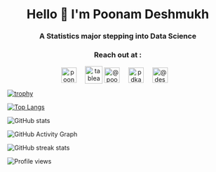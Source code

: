 <h1 align="center">Hello 👋 I'm Poonam Deshmukh</h1>
<h3 align="center">A Statistics major stepping into Data Science</h3>

<h3 align="center">Reach out at :</h3>
<p align="center">
<a href="https://linkedin.com/in/poonam-deshmukh" target="blank"><img align="center" src="https://raw.githubusercontent.com/rahuldkjain/github-profile-readme-generator/master/src/images/icons/Social/linked-in-alt.svg" alt="poonam-deshmukh" height="35" /></a> &nbsp &nbsp
<a href = "https://public.tableau.com/app/profile/poonam.deshmukh" target ="blank"><img align = "center" src = "https://cdn.worldvectorlogo.com/logos/tableau-software.svg" alt = "tableau" height = "40"/></a>
<a href="https://www.hackerrank.com/@poonam_deshmukh" target="blank"><img align="center" src="https://raw.githubusercontent.com/rahuldkjain/github-profile-readme-generator/master/src/images/icons/Social/hackerrank.svg" alt="@poonam_deshmukh" height="35"/></a> &nbsp &nbsp 
<a href="https://kaggle.com/pdkaggle16" target="blank"><img align="center" src="https://raw.githubusercontent.com/rahuldkjain/github-profile-readme-generator/master/src/images/icons/Social/kaggle.svg" alt="pdkaggle16" height="35" /></a> &nbsp &nbsp
<a href="https://medium.com/@deshmukhpoonam516" target="blank"><img align="center" src="https://raw.githubusercontent.com/rahuldkjain/github-profile-readme-generator/master/src/images/icons/Social/medium.svg" alt="@deshmukhpoonam516" height="35" /></a> &nbsp &nbsp
</p>
 
 [![trophy](https://github-profile-trophy.vercel.app/?username=poonam-16)](https://github.com/ryo-ma/github-profile-trophy) 

[![Top Langs](https://github-readme-stats.vercel.app/api/top-langs/?username=poonam-16)](https://github.com/anuraghazra/github-readme-stats)

![GitHub stats](https://github-readme-stats.vercel.app/api?username=poonam-16&show_icons=true&count_private=true)  

![GitHub Activity Graph](https://activity-graph.herokuapp.com/graph?username=poonam-16)  

![GitHub streak stats](https://github-readme-streak-stats.herokuapp.com/?user=poonam-16)  

![Profile views](https://gpvc.arturio.dev/poonam-16)  
